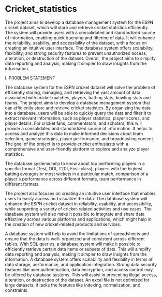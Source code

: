 # Cricket_statistics


The project aims to develop a database management system for the ESPN cricket dataset, which will store and retrieve cricket statistics efficiently. The system will provide users with a consolidated and standardized source of information, enabling quick querying and filtering of data. It will enhance the reliability, usability, and accessibility of the dataset, with a focus on creating an intuitive user interface. The database system offers scalability, flexibility, and strong security features to prevent unauthorized access, alteration, or destruction of the dataset. Overall, the project aims to simplify data reporting and analysis, making it simpler to draw insights from the information.

I.	PROBLEM STATEMENT

The database system for the ESPN cricket dataset will solve the problem of efficiently storing, managing, and retrieving the vast amount of data associated with cricket matches, players, batting stats, bowling stats and teams. The project aims to develop a database management system that can efficiently store and retrieve cricket statistics. By organizing the data into a database, users will be able to quickly query the data and filter it to extract relevant information, such as player statistics, player scores, and player details. For cricket fans, commentators, and scholars, this will provide a consolidated and standardized source of information. It helps to access and analyze this data to make informed decisions about team selection, game strategies, player performance, and broadcasting content. The goal of the project is to provide cricket enthusiasts with a comprehensive and user-friendly platform to explore and analyze player statistics. 

The database systems help to know about top performing players in a specific format (Test, ODI, T20I, First-class), players with the highest batting averages or most wickets in a particular match, comparison of a player's performance across different formats, team performance in different formats. 


The project also focuses on creating an intuitive user interface that enables users to easily access and visualize the data. The database system will enhance the ESPN cricket dataset in reliability, usability, and accessibility, while supporting a variety of cricket-related activities and use cases. The database system will also make it possible to integrate and share data effectively across various platforms and applications, which might help in the creation of new cricket-related products and services. 

A database system will help to avoid the limitations of spreadsheets and ensure that the data is well- organized and consistent across different tables. With SQL queries, a database system will make it possible to efficiently retrieve certain data items or subsets of data. This will simplify data reporting and analysis, making it simpler to draw insights from the information. A database system offers scalability and flexibility in terms of data storage, performance, and application integration. Strong data security features like user authentication, data encryption, and access control may be offered by database systems. This will assist in preventing illegal access, alteration, or destruction of the dataset. An excel file is not optimized for large datasets. It lacks the features like indexing, normalization, and constraints. 
